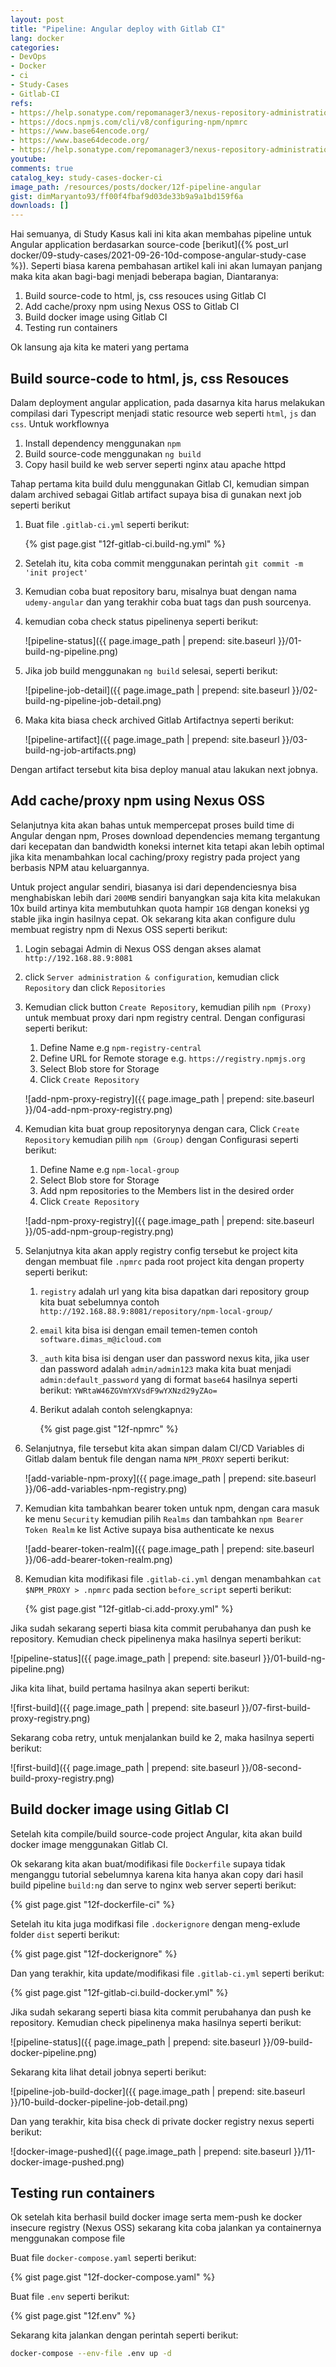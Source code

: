 ```yaml
---
layout: post
title: "Pipeline: Angular deploy with Gitlab CI"
lang: docker
categories:
- DevOps
- Docker
- ci
- Study-Cases
- Gitlab-CI
refs: 
- https://help.sonatype.com/repomanager3/nexus-repository-administration/formats/npm-registry
- https://docs.npmjs.com/cli/v8/configuring-npm/npmrc
- https://www.base64encode.org/
- https://www.base64decode.org/
- https://help.sonatype.com/repomanager3/nexus-repository-administration/access-control/realms
youtube: 
comments: true
catalog_key: study-cases-docker-ci
image_path: /resources/posts/docker/12f-pipeline-angular
gist: dimMaryanto93/ff00f4fbaf9d03de33b9a9a1bd159f6a
downloads: []
---
```


Hai semuanya, di Study Kasus kali ini kita akan membahas pipeline untuk Angular application berdasarkan source-code [berikut]({% post_url docker/09-study-cases/2021-09-26-10d-compose-angular-study-case %}). Seperti biasa karena pembahasan artikel kali ini akan lumayan panjang maka kita akan bagi-bagi menjadi beberapa bagian, Diantaranya:

1. Build source-code to html, js, css resouces using Gitlab CI
2. Add cache/proxy npm using Nexus OSS to Gitlab CI
3. Build docker image using Gitlab CI
4. Testing run containers

Ok lansung aja kita ke materi yang pertama

## Build source-code to html, js, css Resouces

Dalam deployment angular application, pada dasarnya kita harus melakukan compilasi dari Typescript menjadi static resource web seperti `html`, `js` dan `css`. Untuk workflownya 

1. Install dependency menggunakan `npm`
2. Build source-code menggunakan `ng build`
3. Copy hasil build ke web server seperti nginx atau apache httpd

Tahap pertama kita build dulu menggunakan Gitlab CI, kemudian simpan dalam archived sebagai Gitlab artifact supaya bisa di gunakan next job seperti berikut

1. Buat file `.gitlab-ci.yml` seperti berikut:

    {% gist page.gist "12f-gitlab-ci.build-ng.yml" %}

2. Setelah itu, kita coba commit menggunakan perintah `git commit -m 'init project'` 

3. Kemudian coba buat repository baru, misalnya buat dengan nama `udemy-angular` dan yang terakhir coba buat tags dan push sourcenya. 

4. kemudian coba check status pipelinenya seperti berikut:

    ![pipeline-status]({{ page.image_path | prepend: site.baseurl }}/01-build-ng-pipeline.png)

5. Jika job build menggunakan `ng build` selesai, seperti berikut:

    ![pipeline-job-detail]({{ page.image_path | prepend: site.baseurl }}/02-build-ng-pipeline-job-detail.png)

6. Maka kita biasa check archived Gitlab Artifactnya seperti berikut:

    ![pipeline-artifact]({{ page.image_path | prepend: site.baseurl }}/03-build-ng-job-artifacts.png)

Dengan artifact tersebut kita bisa deploy manual atau lakukan next jobnya.

## Add cache/proxy npm using Nexus OSS

Selanjutnya kita akan bahas untuk mempercepat proses build time di Angular dengan npm, Proses download dependencies memang tergantung dari kecepatan dan bandwidth koneksi internet kita tetapi akan lebih optimal jika kita menambahkan local caching/proxy registry pada project yang berbasis NPM atau keluargannya.

Untuk project angular sendiri, biasanya isi dari dependenciesnya bisa menghabiskan lebih dari `200MB` sendiri banyangkan saja kita kita melakukan 10x build artinya kita membutuhkan quota hampir `1GB` dengan koneksi yg stable jika ingin hasilnya cepat. Ok sekarang kita akan configure dulu membuat registry npm di Nexus OSS seperti berikut:

1. Login sebagai Admin di Nexus OSS dengan akses alamat `http://192.168.88.9:8081`
2. click `Server administration & configuration`, kemudian click `Repository` dan click `Repositories`
3. Kemudian click button `Create Repository`, kemudian pilih `npm (Proxy)` untuk membuat proxy dari npm registry central. Dengan configurasi seperti berikut:
    1. Define Name e.g `npm-registry-central`
    2. Define URL for Remote storage e.g. `https://registry.npmjs.org`
    3. Select Blob store for Storage
    4. Click `Create Repository`

    ![add-npm-proxy-registry]({{ page.image_path | prepend: site.baseurl }}/04-add-npm-proxy-registry.png)

4. Kemudian kita buat group repositorynya dengan cara, Click `Create Repository` kemudian pilih `npm (Group)` dengan Configurasi seperti berikut:
    1. Define Name e.g `npm-local-group`
    2. Select Blob store for Storage
    3. Add npm repositories to the Members list in the desired order
    4. Click `Create Repository`

    ![add-npm-proxy-registry]({{ page.image_path | prepend: site.baseurl }}/05-add-npm-group-registry.png)

5. Selanjutnya kita akan apply registry config tersebut ke project kita dengan membuat file `.npmrc` pada root project kita dengan property seperti berikut:
    1. `registry` adalah url yang kita bisa dapatkan dari repository group kita buat sebelumnya contoh `http://192.168.88.9:8081/repository/npm-local-group/`
    2. `email` kita bisa isi dengan email temen-temen contoh `software.dimas_m@icloud.com`
    3. `_auth` kita bisa isi dengan user dan password nexus kita, jika user dan password adalah `admin/admin123` maka kita buat menjadi `admin:default_password` yang di format `base64` hasilnya seperti berikut: `YWRtaW46ZGVmYXVsdF9wYXNzd29yZAo=`
    4. Berikut adalah contoh selengkapnya:

        {% gist page.gist "12f-npmrc" %}

6. Selanjutnya, file tersebut kita akan simpan dalam CI/CD Variables di Gitlab dalam bentuk file dengan nama `NPM_PROXY` seperti berikut:

    ![add-variable-npm-proxy]({{ page.image_path | prepend: site.baseurl }}/06-add-variables-npm-registry.png)

7. Kemudian kita tambahkan bearer token untuk npm, dengan cara masuk ke menu `Security` kemudian pilih `Realms` dan tambahkan `npm Bearer Token Realm` ke list Active supaya bisa authenticate ke nexus

    ![add-bearer-token-realm]({{ page.image_path | prepend: site.baseurl }}/06-add-bearer-token-realm.png)

8. Kemudian kita modifikasi file `.gitlab-ci.yml` dengan menambahkan `cat $NPM_PROXY > .npmrc` pada section `before_script` seperti berikut:

    {% gist page.gist "12f-gitlab-ci.add-proxy.yml" %}

Jika sudah sekarang seperti biasa kita commit perubahanya dan push ke repository. Kemudian check pipelinenya maka hasilnya seperti berikut:

![pipeline-status]({{ page.image_path | prepend: site.baseurl }}/01-build-ng-pipeline.png)

Jika kita lihat, build pertama hasilnya akan seperti berikut:

![first-build]({{ page.image_path | prepend: site.baseurl }}/07-first-build-proxy-registry.png)

Sekarang coba retry, untuk menjalankan build ke 2, maka hasilnya seperti berikut:

![first-build]({{ page.image_path | prepend: site.baseurl }}/08-second-build-proxy-registry.png)

## Build docker image using Gitlab CI

Setelah kita compile/build source-code project Angular, kita akan build docker image menggunakan Gitlab CI.

Ok sekarang kita akan buat/modifikasi file `Dockerfile` supaya tidak menganggu tutorial sebelumnya karena kita hanya akan copy dari hasil build pipeline `build:ng` dan serve to nginx web server seperti berikut:

{% gist page.gist "12f-dockerfile-ci" %}

Setelah itu kita juga modifkasi file `.dockerignore` dengan meng-exlude folder `dist` seperti berikut:

{% gist page.gist "12f-dockerignore" %}

Dan yang terakhir, kita update/modifikasi file `.gitlab-ci.yml` seperti berikut:

{% gist page.gist "12f-gitlab-ci.build-docker.yml" %}

Jika sudah sekarang seperti biasa kita commit perubahanya dan push ke repository. Kemudian check pipelinenya maka hasilnya seperti berikut:

![pipeline-status]({{ page.image_path | prepend: site.baseurl }}/09-build-docker-pipeline.png)

Sekarang kita lihat detail jobnya seperti berikut:

![pipeline-job-build-docker]({{ page.image_path | prepend: site.baseurl }}/10-build-docker-pipeline-job-detail.png)

Dan yang terakhir, kita bisa check di private docker registry nexus seperti berikut:

![docker-image-pushed]({{ page.image_path | prepend: site.baseurl }}/11-docker-image-pushed.png)

## Testing run containers

Ok setelah kita berhasil build docker image serta mem-push ke docker insecure registry (Nexus OSS) sekarang kita coba jalankan ya containernya menggunakan compose file

Buat file `docker-compose.yaml` seperti berikut:

{% gist page.gist "12f-docker-compose.yaml" %}

Buat file `.env` seperti berikut:

{% gist page.gist "12f.env" %}

Sekarang kita jalankan dengan perintah seperti berikut:

```bash
docker-compose --env-file .env up -d
```